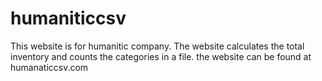 # humaniticcsv
This website is for humanitic company. The website calculates the total inventory and counts the categories in a file.
the website can be found at humanaticcsv.com

